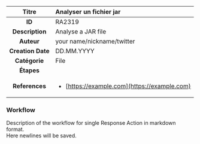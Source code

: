 | Titre                       | Analyser un fichier jar         |
|:---------------------------:|:--------------------|
| **ID**                      | RA2319            |
| **Description**             | Analyse a JAR file   |
| **Auteur**                  | your name/nickname/twitter        |
| **Creation Date**           | DD.MM.YYYY |
| **Catégorie**                | File      |
| **Étapes**                   || 
| **References** |<ul><li>[https://example.com](https://example.com)</li></ul>|

### Workflow

Description of the workflow for single Response Action in markdown format.  
Here newlines will be saved.  
